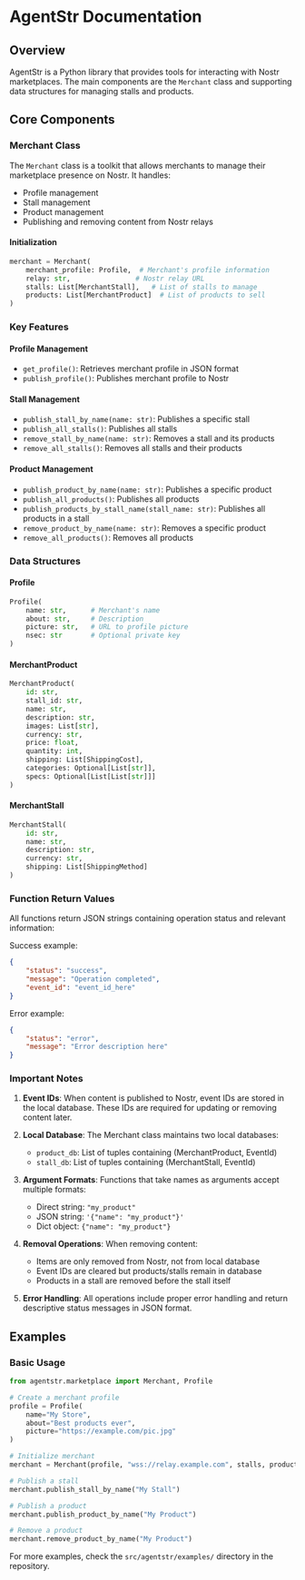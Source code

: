 # AgentStr Documentation

## Overview
AgentStr is a Python library that provides tools for interacting with Nostr marketplaces. The main components are the `Merchant` class and supporting data structures for managing stalls and products.

## Core Components

### Merchant Class
The `Merchant` class is a toolkit that allows merchants to manage their marketplace presence on Nostr. It handles:
- Profile management
- Stall management
- Product management
- Publishing and removing content from Nostr relays

#### Initialization
```python
merchant = Merchant(
    merchant_profile: Profile,  # Merchant's profile information
    relay: str,                # Nostr relay URL
    stalls: List[MerchantStall],   # List of stalls to manage
    products: List[MerchantProduct]  # List of products to sell
)
```

### Key Features

#### Profile Management
- `get_profile()`: Retrieves merchant profile in JSON format
- `publish_profile()`: Publishes merchant profile to Nostr

#### Stall Management
- `publish_stall_by_name(name: str)`: Publishes a specific stall
- `publish_all_stalls()`: Publishes all stalls
- `remove_stall_by_name(name: str)`: Removes a stall and its products
- `remove_all_stalls()`: Removes all stalls and their products

#### Product Management
- `publish_product_by_name(name: str)`: Publishes a specific product
- `publish_all_products()`: Publishes all products
- `publish_products_by_stall_name(stall_name: str)`: Publishes all products in a stall
- `remove_product_by_name(name: str)`: Removes a specific product
- `remove_all_products()`: Removes all products

### Data Structures

#### Profile
```python
Profile(
    name: str,      # Merchant's name
    about: str,     # Description
    picture: str,   # URL to profile picture
    nsec: str       # Optional private key
)
```

#### MerchantProduct
```python
MerchantProduct(
    id: str,
    stall_id: str,
    name: str,
    description: str,
    images: List[str],
    currency: str,
    price: float,
    quantity: int,
    shipping: List[ShippingCost],
    categories: Optional[List[str]],
    specs: Optional[List[List[str]]]
)
```

#### MerchantStall
```python
MerchantStall(
    id: str,
    name: str,
    description: str,
    currency: str,
    shipping: List[ShippingMethod]
)
```

### Function Return Values
All functions return JSON strings containing operation status and relevant information:

Success example:
```json
{
    "status": "success",
    "message": "Operation completed",
    "event_id": "event_id_here"
}
```

Error example:
```json
{
    "status": "error",
    "message": "Error description here"
}
```

### Important Notes

1. **Event IDs**: When content is published to Nostr, event IDs are stored in the local database. These IDs are required for updating or removing content later.

2. **Local Database**: The Merchant class maintains two local databases:
   - `product_db`: List of tuples containing (MerchantProduct, EventId)
   - `stall_db`: List of tuples containing (MerchantStall, EventId)

3. **Argument Formats**: Functions that take names as arguments accept multiple formats:
   - Direct string: `"my_product"`
   - JSON string: `'{"name": "my_product"}'`
   - Dict object: `{"name": "my_product"}`

4. **Removal Operations**: When removing content:
   - Items are only removed from Nostr, not from local database
   - Event IDs are cleared but products/stalls remain in database
   - Products in a stall are removed before the stall itself

5. **Error Handling**: All operations include proper error handling and return descriptive status messages in JSON format.

## Examples

### Basic Usage
```python
from agentstr.marketplace import Merchant, Profile

# Create a merchant profile
profile = Profile(
    name="My Store",
    about="Best products ever",
    picture="https://example.com/pic.jpg"
)

# Initialize merchant
merchant = Merchant(profile, "wss://relay.example.com", stalls, products)

# Publish a stall
merchant.publish_stall_by_name("My Stall")

# Publish a product
merchant.publish_product_by_name("My Product")

# Remove a product
merchant.remove_product_by_name("My Product")
```

For more examples, check the `src/agentstr/examples/` directory in the repository.
